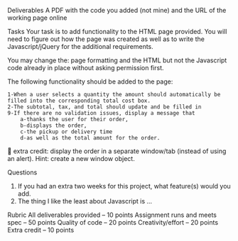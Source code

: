 Deliverables
A PDF with the code you added (not mine)  and the URL of the working page online

Tasks
Your task is to add functionality to the HTML page provided.
You will need to figure out how the page was created as well as to write the 
Javascript/jQuery for the additional requirements.

You may change the: 
	page formatting 
	and the HTML 
but not the Javascript code already in 
place without asking permission first.

The following functionality should be added to the page:

 	1-When a user selects a quantity the amount should automatically be filled into the corresponding total cost box.
	2-The subtotal, tax, and total should update and be filled in
 	9-If there are no validation issues, display a message that 
 		a-thanks the user for their order, 
 		b-displays the order, 
 		c-the pickup or delivery time 
 		d-as well as the total amount for the order.
 extra credit: display the order in a separate window/tab (instead of using an alert). 
Hint:  create a new window object.
 
Questions
1. If you had an extra two weeks for this project, what feature(s) would you add.
2. The thing I like the least about Javascript is ... 

Rubric
All deliverables provided – 10 points
Assignment runs and meets spec – 50 points
Quality of code – 20 points
Creativity/effort – 20 points
Extra credit – 10 points